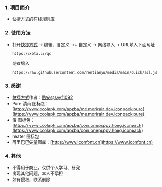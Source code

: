 ### 1. 项目简介

- [快捷方式](https://www.coolapk.com/apk/com.syyf.quickpay)的在线规则库

### 2. 使用方法

- 打开[快捷方式](https://www.coolapk.com/apk/com.syyf.quickpay) -> 编辑、自定义 ->+ 自定义 -> 网络导入 -> URL填入下面网址

  ```bash
  https://xbta.cc/qc
  ```

  或者填入

  ```bash
  https://raw.githubusercontent.com/rentianyu/media/main/quick/all.json
  ```

### 3. 感谢

- [快捷方式](https://www.coolapk.com/apk/com.syyf.quickpay)作者：[酷安@syyf1092](http://www.coolapk.com/u/1197378)
- Pure 清雨 图标包：[https://www.coolapk.com/appba/me.morirain.dev.iconpack.pure](https://www.coolapk.com/appba/me.morirain.dev.iconpack.pure)
- 洪 图标包：[https://www.coolapk.com/appba/com.onepuppy.hong.iconpack](https://www.coolapk.com/appba/com.onepuppy.hong.iconpack)
- neater 图标包
- 阿里巴巴矢量图库：[https://www.iconfont.cn](https://www.iconfont.cn)

### 4. 其他

- 不得用于商业，仅供个人学习、研究
- 出现其他问题，本人不承担
- 如有侵权，联系删除
